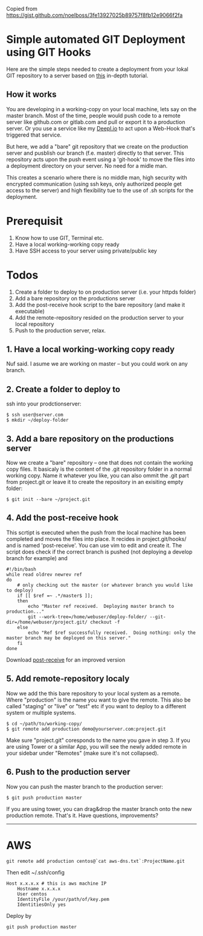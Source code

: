Copied from https://gist.github.com/noelboss/3fe13927025b89757f8fb12e9066f2fa

# Simple automated GIT Deployment using GIT Hooks

Here are the simple steps needed to create a deployment from your lokal GIT repository to a server based on [this](https://www.digitalocean.com/community/tutorials/how-to-use-git-hooks-to-automate-development-and-deployment-tasks) in-depth
tutorial.

## How it works

You are developing in a working-copy on your local machine, lets say on the master branch. Most of the time, people would push code to a remote
server like github.com or gitlab.com and pull or export it to a production server. Or you use a service like my [Deepl.io](https://deepl.io) to
act upon a Web-Hook that's triggered that service.

But here, we add a "bare" git repository that we create on the production server and pusblish our branch (f.e. master) directly to that
server. This repository acts upon the push event using a 'git-hook' to move the files into a deployment directory on your server. No need for a midle man.

This creates a scenario where there is no middle man, high security with encrypted communication (using ssh keys, only authorized people get access to the server)
and high flexibility tue to the use of .sh scripts for the deployment.

# Prerequisit
1. Know how to use GIT, Terminal etc.
2. Have a local working-working copy ready
2. Have SSH access to your server using private/public key

# Todos
1. Create a folder to deploy to on production server (i.e. your httpds folder)
2. Add a bare repository on the productions server
4. Add the post-receive hook script to the bare repository (and make it executable)
5. Add the remote-repository resided on the production server to your local repository
6. Push to the production server, relax.

## 1. Have a local working-working copy ready
Nuf said. I asume we are working on master – but you could work on any branch.

## 2. Create a folder to deploy to
ssh into your prodctionserver:

    $ ssh user@server.com
    $ mkdir ~/deploy-folder

## 3. Add a bare repository on the productions server
Now we create a "bare" repository – one that does not contain the working copy files. It basicaly is the content of the .git repository folder in a normal working copy. Name it whatever you like, you can also ommit the .git part from project.git or leave it to create the repository in an exisiting empty folder:

    $ git init --bare ~/project.git

## 4. Add the post-receive hook
This scrtipt is executed when the push from the local machine has been completed and moves the files into place. It recides in project.git/hooks/ and is named 'post-receive'. You can use vim to edit and create it. The script does check if the correct branch is pushed (not deploying a develop branch for example) and

    #!/bin/bash
    while read oldrev newrev ref
    do
        # only checking out the master (or whatever branch you would like to deploy)
        if [[ $ref =~ .*/master$ ]];
        then
            echo "Master ref received.  Deploying master branch to production..."
            git --work-tree=/home/webuser/deploy-folder/ --git-dir=/home/webuser/project.git/ checkout -f
        else
            echo "Ref $ref successfully received.  Doing nothing: only the master branch may be deployed on this server."
        fi
    done

Download [post-receive](#file-post-receive) for an improved version

## 5. Add remote-repository localy
Now we add the this bare repository to your local system as a remote. Where "production" is the name you want to give the remote. This also be called "staging" or "live" or "test" etc if you want to deploy to a different system or multiple systems.

    $ cd ~/path/to/working-copy/
    $ git remote add production demo@yourserver.com:project.git

Make sure "project.git" coresponds to the name you gave in step 3. If you are using Tower or a similar App, you will see the newly added remote in your sidebar under "Remotes" (make sure it's not collapsed).

## 6. Push to the production server
Now you can push the master branch to the production server:

    $ git push production master

If you are using tower, you can drag&drop the master branch onto the new production remote. That's it. Have questions, improvements?

---

# AWS

    git remote add production centos@`cat aws-dns.txt`:ProjectName.git

Then edit ~/.ssh/config

    Host x.x.x.x # this is aws machine IP
        Hostname x.x.x.x
        User centos
        IdentityFile /your/path/of/key.pem
        IdentitiesOnly yes

Deploy by

    git push production master
